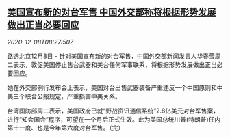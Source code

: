 <!--1607417698000-->
[美国宣布新的对台军售 中国外交部称将根据形势发展做出正当必要回应](https://cn.reuters.com/article/china-mofa-us-weapon-tw-1208-idCNKBS28I0X8)
------

<div><i>2020-12-08T08:27:50Z</i></div><p>路透北京12月8日 - 针对美国宣布新的对台军售，中国外交部新闻发言人华春莹周二表示，敦促美国停止售台武器和美台任何军事联系，将根据形势发展做出正当必要回应。</p><p>她在外交部例行发布会上表示，美国对台出售武器装备严重违反一个中国原则和中美三个联合公报规定，严重损害中美关系。</p><p>台湾国防部周二表示，美国政府已就“野战资讯通信系统”2.8亿美元对台军售案，进行“知会国会”程序，可望在一个月后正式生效。此为美国总统川普(特朗普)任内第十一度、也是今年第六度对台军售。（完）</p>
